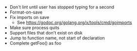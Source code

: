 - Don't lint until user has stopped typing for a second
- Format-on-save
- Fix imports on save
  - See https://godoc.org/golang.org/x/tools/cmd/goimports
- Make sure process quits
- Support files that don't exist on disk
- Jump to function name, not start of declaration
- Complete getFoo() as foo
